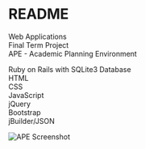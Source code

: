 # README

Web Applications<br />
Final Term Project<br />
APE - Academic Planning Environment<br />

Ruby on Rails with SQLite3 Database<br />
HTML<br />
CSS<br />
JavaScript<br />
jQuery<br />
Bootstrap<br />
jBuilder/JSON

<img src="https://tloula.github.io/images/project-1.png" alt="APE Screenshot" />
